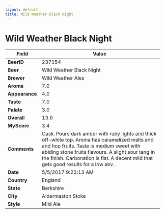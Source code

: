```yaml
---
layout: default
title: Wild Weather Black Night
---
```


# Wild Weather Black Night

| Field         | Value     |
|---------------|-----------|
| **BeerID** | 237154 |
| **Beer** | Wild Weather Black Night |
| **Brewer** | Wild Weather Ales |
| **Aroma** | 7.0 |
| **Appearance** | 4.0 |
| **Taste** | 7.0 |
| **Palate** | 3.0 |
| **Overall** | 13.0 |
| **MyScore** | 3.4 |
| **Comments** | Cask. Pours dark amber with ruby lights and thick off-white top. Aroma has caramelized malts and and hop fruits. Taste is medium sweet with abiding stone fruits flavours. A slight sour tang in the finish. Carbonation is flat. A decent mild that gets good results for a low abv. |
| **Date** | 5/5/2017 9:23:13 AM |
| **Country** | England |
| **State** | Berkshire |
| **City** | Aldermaston Stoke |
| **Style** | Mild Ale |
